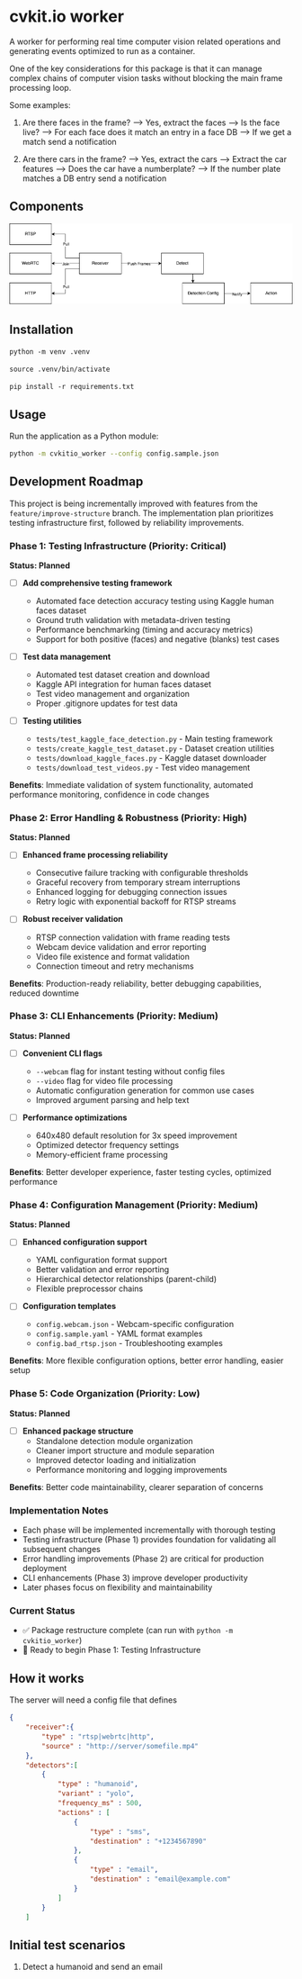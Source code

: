 # cvkit.io worker

A worker for performing real time computer vision related operations and generating events optimized to run as a container.

One of the key considerations for this package is that it can manage complex chains of computer vision tasks without blocking the main frame processing loop.

Some examples:

1. Are there faces in the frame?
    --> Yes, extract the faces
        --> Is the face live?
            --> For each face does it match an entry in a face DB
                --> If we get a match send a notification

2. Are there cars in the frame?
    --> Yes, extract the cars
        --> Extract the car features
            --> Does the car have a numberplate?
                --> If the number plate matches a DB entry send a notification

## Components

![High Level Overview](docs/high_level_overview.png)

## Installation

`python -m venv .venv`

`source .venv/bin/activate`

`pip install -r requirements.txt`

## Usage

Run the application as a Python module:

```bash
python -m cvkitio_worker --config config.sample.json
```

## Development Roadmap

This project is being incrementally improved with features from the `feature/improve-structure` branch. The implementation plan prioritizes testing infrastructure first, followed by reliability improvements.

### Phase 1: Testing Infrastructure (Priority: Critical)
**Status: Planned**

- [ ] **Add comprehensive testing framework**
  - Automated face detection accuracy testing using Kaggle human faces dataset
  - Ground truth validation with metadata-driven testing
  - Performance benchmarking (timing and accuracy metrics)
  - Support for both positive (faces) and negative (blanks) test cases

- [ ] **Test data management**
  - Automated test dataset creation and download
  - Kaggle API integration for human faces dataset
  - Test video management and organization
  - Proper .gitignore updates for test data

- [ ] **Testing utilities**
  - `tests/test_kaggle_face_detection.py` - Main testing framework
  - `tests/create_kaggle_test_dataset.py` - Dataset creation utilities
  - `tests/download_kaggle_faces.py` - Kaggle dataset downloader
  - `tests/download_test_videos.py` - Test video management

**Benefits**: Immediate validation of system functionality, automated performance monitoring, confidence in code changes

### Phase 2: Error Handling & Robustness (Priority: High)
**Status: Planned**

- [ ] **Enhanced frame processing reliability**
  - Consecutive failure tracking with configurable thresholds
  - Graceful recovery from temporary stream interruptions
  - Enhanced logging for debugging connection issues
  - Retry logic with exponential backoff for RTSP streams

- [ ] **Robust receiver validation**
  - RTSP connection validation with frame reading tests
  - Webcam device validation and error reporting
  - Video file existence and format validation
  - Connection timeout and retry mechanisms

**Benefits**: Production-ready reliability, better debugging capabilities, reduced downtime

### Phase 3: CLI Enhancements (Priority: Medium)
**Status: Planned**

- [ ] **Convenient CLI flags**
  - `--webcam` flag for instant testing without config files
  - `--video` flag for video file processing
  - Automatic configuration generation for common use cases
  - Improved argument parsing and help text

- [ ] **Performance optimizations**
  - 640x480 default resolution for 3x speed improvement
  - Optimized detector frequency settings
  - Memory-efficient frame processing

**Benefits**: Better developer experience, faster testing cycles, optimized performance

### Phase 4: Configuration Management (Priority: Medium)
**Status: Planned**

- [ ] **Enhanced configuration support**
  - YAML configuration format support
  - Better validation and error reporting
  - Hierarchical detector relationships (parent-child)
  - Flexible preprocessor chains

- [ ] **Configuration templates**
  - `config.webcam.json` - Webcam-specific configuration
  - `config.sample.yaml` - YAML format examples
  - `config.bad_rtsp.json` - Troubleshooting examples

**Benefits**: More flexible configuration options, better error handling, easier setup

### Phase 5: Code Organization (Priority: Low)
**Status: Planned**

- [ ] **Enhanced package structure**
  - Standalone detection module organization
  - Cleaner import structure and module separation
  - Improved detector loading and initialization
  - Performance monitoring and logging improvements

**Benefits**: Better code maintainability, clearer separation of concerns

### Implementation Notes

- Each phase will be implemented incrementally with thorough testing
- Testing infrastructure (Phase 1) provides foundation for validating all subsequent changes
- Error handling improvements (Phase 2) are critical for production deployment
- CLI enhancements (Phase 3) improve developer productivity
- Later phases focus on flexibility and maintainability

### Current Status
- ✅ Package restructure complete (can run with `python -m cvkitio_worker`)
- 🔄 Ready to begin Phase 1: Testing Infrastructure

## How it works

The server will need a config file that defines

```json
{
    "receiver":{
        "type" : "rtsp|webrtc|http",
        "source" : "http://server/somefile.mp4"
    },
    "detectors":[
        {
            "type" : "humanoid",
            "variant" : "yolo",
            "frequency_ms" : 500,
            "actions" : [
                {
                    "type" : "sms",
                    "destination" : "+1234567890"
                },
                {
                    "type" : "email",
                    "destination" : "email@example.com"
                }
            ]
        }
    ]


```

## Initial test scenarios

1. Detect a humanoid and send an email

